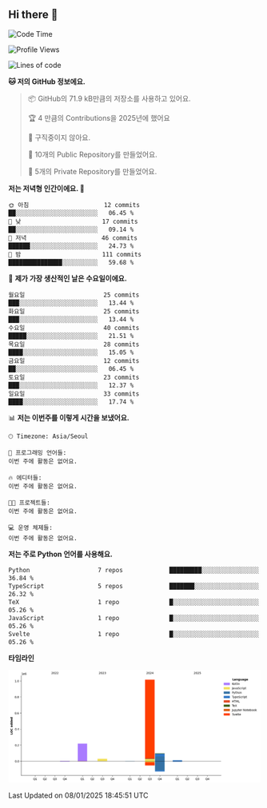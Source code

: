 ## Hi there 👋

<!--START_SECTION:waka-->
![Code Time](http://img.shields.io/badge/Code%20Time-4%20mins-blue)

![Profile Views](http://img.shields.io/badge/Profile%20Views-0-blue)

![Lines of code](https://img.shields.io/badge/%EC%A0%80%EB%8A%94%20%EC%97%AC%ED%83%9C%EA%B9%8C%EC%A7%80%20-1.4%20million%20%EC%A4%84%EC%9D%98%20%EC%BD%94%EB%93%9C%EB%A5%BC%20%EC%9E%91%EC%84%B1%ED%96%88%EC%96%B4%EC%9A%94.-blue)

**🐱 저의 GitHub 정보에요.** 

> 📦 GitHub의 71.9 kB만큼의 저장소를 사용하고 있어요. 
 > 
> 🏆 4 만큼의 Contributions을 2025년에 했어요
 > 
> 🚫 구직중이지 않아요.
 > 
> 📜 10개의 Public Repository를 만들었어요. 
 > 
> 🔑 5개의 Private Repository를 만들었어요. 
 > 
**저는 저녁형 인간이에요. 🦉** 

```text
🌞 아침                     12 commits          ██░░░░░░░░░░░░░░░░░░░░░░░   06.45 % 
🌆 낮　                     17 commits          ██░░░░░░░░░░░░░░░░░░░░░░░   09.14 % 
🌃 저녁                     46 commits          ██████░░░░░░░░░░░░░░░░░░░   24.73 % 
🌙 밤　                     111 commits         ███████████████░░░░░░░░░░   59.68 % 
```
📅 **제가 가장 생산적인 날은 수요일이에요.** 

```text
월요일                      25 commits          ███░░░░░░░░░░░░░░░░░░░░░░   13.44 % 
화요일                      25 commits          ███░░░░░░░░░░░░░░░░░░░░░░   13.44 % 
수요일                      40 commits          █████░░░░░░░░░░░░░░░░░░░░   21.51 % 
목요일                      28 commits          ████░░░░░░░░░░░░░░░░░░░░░   15.05 % 
금요일                      12 commits          ██░░░░░░░░░░░░░░░░░░░░░░░   06.45 % 
토요일                      23 commits          ███░░░░░░░░░░░░░░░░░░░░░░   12.37 % 
일요일                      33 commits          ████░░░░░░░░░░░░░░░░░░░░░   17.74 % 
```


📊 **저는 이번주를 이렇게 시간을 보냈어요.** 

```text
🕑︎ Timezone: Asia/Seoul

💬 프로그래밍 언어들: 
이번 주에 활동은 없어요.

🔥 에디터들: 
이번 주에 활동은 없어요.

🐱‍💻 프로젝트들: 
이번 주에 활동은 없어요.

💻 운영 체제들: 
이번 주에 활동은 없어요.
```

**저는 주로 Python 언어를 사용해요.** 

```text
Python                   7 repos             █████████░░░░░░░░░░░░░░░░   36.84 % 
TypeScript               5 repos             ███████░░░░░░░░░░░░░░░░░░   26.32 % 
TeX                      1 repo              █░░░░░░░░░░░░░░░░░░░░░░░░   05.26 % 
JavaScript               1 repo              █░░░░░░░░░░░░░░░░░░░░░░░░   05.26 % 
Svelte                   1 repo              █░░░░░░░░░░░░░░░░░░░░░░░░   05.26 % 
```



**타임라인**

![Lines of Code chart](https://raw.githubusercontent.com/ho-ya-kim/ho-ya-kim/main/assets/bar_graph.png)


 Last Updated on 08/01/2025 18:45:51 UTC
<!--END_SECTION:waka-->

<!--
**ho-ya-kim/ho-ya-kim** is a ✨ _special_ ✨ repository because its `README.md` (this file) appears on your GitHub profile.

Here are some ideas to get you started:

- 🔭 I’m currently working on ...
- 🌱 I’m currently learning ...
- 👯 I’m looking to collaborate on ...
- 🤔 I’m looking for help with ...
- 💬 Ask me about ...
- 📫 How to reach me: ...
- 😄 Pronouns: ...
- ⚡ Fun fact: ...
-->
